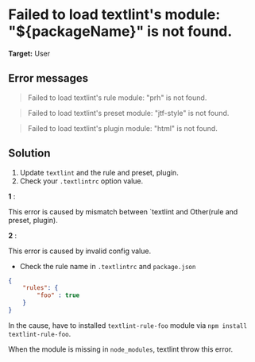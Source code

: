 # Failed to load textlint's module: "${packageName}" is not found.

**Target:** User

## Error messages

> Failed to load textlint's rule module: "prh" is not found.

> Failed to load textlint's preset module: "jtf-style" is not found.

> Failed to load textlint's plugin module: "html" is not found.

## Solution

1. Update `textlint` and the rule and preset, plugin.
2. Check your `.textlintrc` option value. 

**1** :
 
This error is caused by mismatch between `textlint and Other(rule and preset, plugin).

**2** :

This error is caused by invalid config value.

- Check the rule name in `.textlintrc` and `package.json`

```json
{
    "rules": {
        "foo" : true
    }
}
```

In the cause, have to installed `textlint-rule-foo` module via `npm install textlint-rule-foo`.

When the module is missing in `node_modules`, textlint throw this error.
